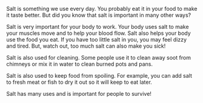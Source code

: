 Salt is something we use every day. You probably eat it in your food to make it taste better. But did you know that salt is important in many other ways?

Salt is very important for your body to work. Your body uses salt to make your muscles move and to help your blood flow. Salt also helps your body use the food you eat. If you have too little salt in you, you may feel dizzy and tired. But, watch out, too much salt can also make you sick!

Salt is also used for cleaning. Some people use it to clean away soot from chimneys or mix it in water to clean burned pots and pans.

Salt is also used to keep food from spoiling. For example, you can add salt to fresh meat or fish to dry it out so it will keep to eat later.

Salt has many uses and is important for people to survive!